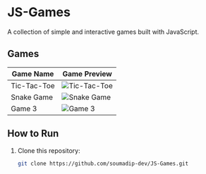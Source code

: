 # JS-Games

A collection of simple and interactive games built with JavaScript.

## Games

| Game Name       | Game Preview                                  |
|-----------------|-----------------------------------------------|
| Tic-Tac-Toe    | ![Tic-Tac-Toe](https://github.com/soumadip-dev/JS-Games/blob/main/TicTacToe/Images/game.png) |
| Snake Game      | ![Snake Game](https://github.com/soumadip-dev/JS-Games/blob/main/TicTacToe/Images/game.png)       |
| Game 3          | ![Game 3](https://github.com/soumadip-dev/JS-Games/blob/main/TicTacToe/Images/game.png)              |

## How to Run

1. Clone this repository:  
   ```bash
   git clone https://github.com/soumadip-dev/JS-Games.git
